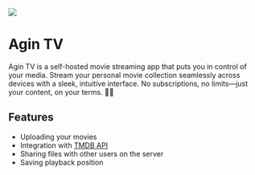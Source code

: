 ![](https://raw.githubusercontent.com/Piernikkk/agin_tv_web/refs/heads/main/screenshot.png)
# Agin TV
Agin TV is a self-hosted movie streaming app that puts you in control of your media. Stream your personal movie collection seamlessly across devices with a sleek, intuitive interface. No subscriptions, no limits—just your content, on your terms. 🚀🍿

## Features
- Uploading your movies
- Integration with [TMDB API](https://developers.themoviedb.org)
- Sharing files with other users on the server
- Saving playback position